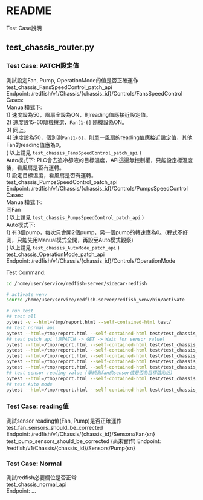 # README #

Test Case說明  

## test_chassis_router.py
### Test Case: PATCH設定值
測試設定Fan, Pump, OperationMode的值是否正確運作  
    test_chassis_FansSpeedControl_patch_api  
        Endpoint: /redfish/v1/Chassis/{chassis_id}/Controls/FansSpeedControl  
        Cases:  
            Manual模式下:  
                1) 速度設為50，風扇全設為ON，則reading值應接近設定值。  
                2) 速度設15-60隨機挑選，`Fan[1-6]` 隨機設為ON。  
                3) 同上。  
                4) 速度設為50，個別測`Fan[1-6]`，則單一風扇的reading值應接近設定值，其他Fan的reading值應為0。  
                ( 以上請見 `test_chassis_FansSpeedControl_patch_api` )  
            Auto模式下: PLC會去追冷卻液的目標溫度，API這邊無控制權，只能設定標溫度後，看風扇是否有運轉。  
                1) 設定目標溫度，看風扇是否有運轉。  
    test_chassis_PumpsSpeedControl_patch_api  
        Endpoint: /redfish/v1/Chassis/{chassis_id}/Controls/PumpsSpeedControl    
        Cases:  
            Manual模式下:  
                同Fan  
                ( 以上請見 `test_chassis_PumpsSpeedControl_patch_api` )  
            Auto模式下:   
                1) 有3個pump，每次只會開2個pump，另一個pump的轉速應為0。(程式不好測，只能先用Manual模式全開，再設至Auto模式觀察)  
                ( 以上請見 `test_chassis_AutoMode_patch_api` )  
    test_chassis_OperationMode_patch_api  
        Endpoint: /redfish/v1/Chassis/{chassis_id}/Controls/OperationMode    

Test Command:
```bash
cd /home/user/service/redfish-server/sidecar-redfish

# activate venv
source /home/user/service/redfish-server/redfish_venv/bin/activate

# run test
## test all
pytest -v --html=/tmp/report.html --self-contained-html test/
## test normal api
pytest --html=/tmp/report.html --self-contained-html test/test_chassis_router.py::test_chassis_normal_api
## test patch api (測PATCH -> GET -> Wait for sensor value)
pytest --html=/tmp/report.html --self-contained-html test/test_chassis_router.py::test_chassis_Fan_patch_api
pytest --html=/tmp/report.html --self-contained-html test/test_chassis_router.py::test_chassis_Fan_patch_api[testcase0] # 只跑第0個case
pytest --html=/tmp/report.html --self-contained-html test/test_chassis_router.py::test_chassis_Pump_patch_api
pytest --html=/tmp/report.html --self-contained-html test/test_chassis_router.py::test_chassis_Pump_patch_api[testcase0] # 只跑第0個case
pytest --html=/tmp/report.html --self-contained-html test/test_chassis_router.py::test_chassis_OperationMode_patch_api
## test sensor reading value (單純測fan的sensor值是否為目標值附近)
pytest --html=/tmp/report.html --self-contained-html test/test_chassis_router.py::test_fan_sensors_should_be_corrected
## test Auto mode
pytest --html=/tmp/report.html --self-contained-html test/test_chassis_router.py::test_chassis_AutoMode_patch_api

```

### Test Case: reading值
測試sensor reading值(Fan, Pump)是否正確運作  
    test_fan_sensors_should_be_corrected  
        Endpoint: /redfish/v1/Chassis/{chassis_id}/Sensors/Fan{sn}  
    test_pump_sensors_should_be_corrected (尚未實作) 
        Endpoint: /redfish/v1/Chassis/{chassis_id}/Sensors/Pump{sn}  

### Test Case: Normal 
測試redfish必要欄位是否正常  
    test_chassis_normal_api  
        Endpoint: ...  


